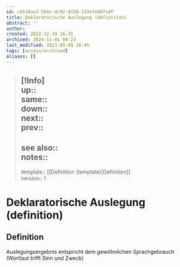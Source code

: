 ```yaml
---
id: c4518aa3-5b6c-4c92-9158-123efe887cdf
title: Deklaratorische Auslegung (definition)
abstract: ''
author: 
created: 2022-12-19 16:31
archived: 2024-11-01 04:23
last_modified: 2023-05-09 16:45
tags: [access/archived]
aliases: []
---
```


> [!Info]  
> up::  
> same::  
> down::  
> next::  
> prev::
> ---  
> see also::  
> notes:: 
> ---
> template:: [[Definition (template)|Definition]]  
> version:: 1

# Deklaratorische Auslegung (definition)

## Definition

Auslegungsergebnis entspricht dem gewöhnlichen Sprachgebrauch (Wortlaut trifft Sinn und Zweck)

